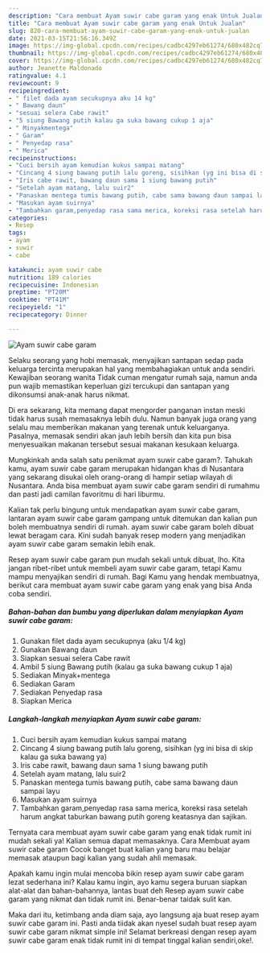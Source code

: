```yaml
---
description: "Cara membuat Ayam suwir cabe garam yang enak Untuk Jualan"
title: "Cara membuat Ayam suwir cabe garam yang enak Untuk Jualan"
slug: 820-cara-membuat-ayam-suwir-cabe-garam-yang-enak-untuk-jualan
date: 2021-03-15T21:56:16.349Z
image: https://img-global.cpcdn.com/recipes/cadbc4297eb61274/680x482cq70/ayam-suwir-cabe-garam-foto-resep-utama.jpg
thumbnail: https://img-global.cpcdn.com/recipes/cadbc4297eb61274/680x482cq70/ayam-suwir-cabe-garam-foto-resep-utama.jpg
cover: https://img-global.cpcdn.com/recipes/cadbc4297eb61274/680x482cq70/ayam-suwir-cabe-garam-foto-resep-utama.jpg
author: Jeanette Maldonado
ratingvalue: 4.1
reviewcount: 9
recipeingredient:
- " filet dada ayam secukupnya aku 14 kg"
- " Bawang daun"
- "sesuai selera Cabe rawit"
- "5 siung Bawang putih kalau ga suka bawang cukup 1 aja"
- " Minyakmentega"
- " Garam"
- " Penyedap rasa"
- " Merica"
recipeinstructions:
- "Cuci bersih ayam kemudian kukus sampai matang"
- "Cincang 4 siung bawang putih lalu goreng, sisihkan (yg ini bisa di skip kalau ga suka bawang ya)"
- "Iris cabe rawit, bawang daun sama 1 siung bawang putih"
- "Setelah ayam matang, lalu suir2"
- "Panaskan mentega tumis bawang putih, cabe sama bawang daun sampai layu"
- "Masukan ayam suirnya"
- "Tambahkan garam,penyedap rasa sama merica, koreksi rasa setelah harum angkat taburkan bawang putih goreng keatasnya dan sajikan."
categories:
- Resep
tags:
- ayam
- suwir
- cabe

katakunci: ayam suwir cabe 
nutrition: 189 calories
recipecuisine: Indonesian
preptime: "PT20M"
cooktime: "PT41M"
recipeyield: "1"
recipecategory: Dinner

---
```



![Ayam suwir cabe garam](https://img-global.cpcdn.com/recipes/cadbc4297eb61274/680x482cq70/ayam-suwir-cabe-garam-foto-resep-utama.jpg)

Selaku seorang yang hobi memasak, menyajikan santapan sedap pada keluarga tercinta merupakan hal yang membahagiakan untuk anda sendiri. Kewajiban seorang  wanita Tidak cuman mengatur rumah saja, namun anda pun wajib memastikan keperluan gizi tercukupi dan santapan yang dikonsumsi anak-anak harus nikmat.

Di era  sekarang, kita memang dapat mengorder panganan instan meski tidak harus susah memasaknya lebih dulu. Namun banyak juga orang yang selalu mau memberikan makanan yang terenak untuk keluarganya. Pasalnya, memasak sendiri akan jauh lebih bersih dan kita pun bisa menyesuaikan makanan tersebut sesuai makanan kesukaan keluarga. 



Mungkinkah anda salah satu penikmat ayam suwir cabe garam?. Tahukah kamu, ayam suwir cabe garam merupakan hidangan khas di Nusantara yang sekarang disukai oleh orang-orang di hampir setiap wilayah di Nusantara. Anda bisa membuat ayam suwir cabe garam sendiri di rumahmu dan pasti jadi camilan favoritmu di hari liburmu.

Kalian tak perlu bingung untuk mendapatkan ayam suwir cabe garam, lantaran ayam suwir cabe garam gampang untuk ditemukan dan kalian pun boleh membuatnya sendiri di rumah. ayam suwir cabe garam boleh dibuat lewat beragam cara. Kini sudah banyak resep modern yang menjadikan ayam suwir cabe garam semakin lebih enak.

Resep ayam suwir cabe garam pun mudah sekali untuk dibuat, lho. Kita jangan ribet-ribet untuk membeli ayam suwir cabe garam, tetapi Kamu mampu menyajikan sendiri di rumah. Bagi Kamu yang hendak membuatnya, berikut cara membuat ayam suwir cabe garam yang enak yang bisa Anda coba sendiri.

<!--inarticleads1-->

##### Bahan-bahan dan bumbu yang diperlukan dalam menyiapkan Ayam suwir cabe garam:

1. Gunakan  filet dada ayam secukupnya (aku 1/4 kg)
1. Gunakan  Bawang daun
1. Siapkan sesuai selera Cabe rawit
1. Ambil 5 siung Bawang putih (kalau ga suka bawang cukup 1 aja)
1. Sediakan  Minyak+mentega
1. Sediakan  Garam
1. Sediakan  Penyedap rasa
1. Siapkan  Merica




<!--inarticleads2-->

##### Langkah-langkah menyiapkan Ayam suwir cabe garam:

1. Cuci bersih ayam kemudian kukus sampai matang
1. Cincang 4 siung bawang putih lalu goreng, sisihkan (yg ini bisa di skip kalau ga suka bawang ya)
1. Iris cabe rawit, bawang daun sama 1 siung bawang putih
1. Setelah ayam matang, lalu suir2
1. Panaskan mentega tumis bawang putih, cabe sama bawang daun sampai layu
1. Masukan ayam suirnya
1. Tambahkan garam,penyedap rasa sama merica, koreksi rasa setelah harum angkat taburkan bawang putih goreng keatasnya dan sajikan.




Ternyata cara membuat ayam suwir cabe garam yang enak tidak rumit ini mudah sekali ya! Kalian semua dapat memasaknya. Cara Membuat ayam suwir cabe garam Cocok banget buat kalian yang baru mau belajar memasak ataupun bagi kalian yang sudah ahli memasak.

Apakah kamu ingin mulai mencoba bikin resep ayam suwir cabe garam lezat sederhana ini? Kalau kamu ingin, ayo kamu segera buruan siapkan alat-alat dan bahan-bahannya, lantas buat deh Resep ayam suwir cabe garam yang nikmat dan tidak rumit ini. Benar-benar taidak sulit kan. 

Maka dari itu, ketimbang anda diam saja, ayo langsung aja buat resep ayam suwir cabe garam ini. Pasti anda tiidak akan nyesel sudah buat resep ayam suwir cabe garam nikmat simple ini! Selamat berkreasi dengan resep ayam suwir cabe garam enak tidak rumit ini di tempat tinggal kalian sendiri,oke!.

